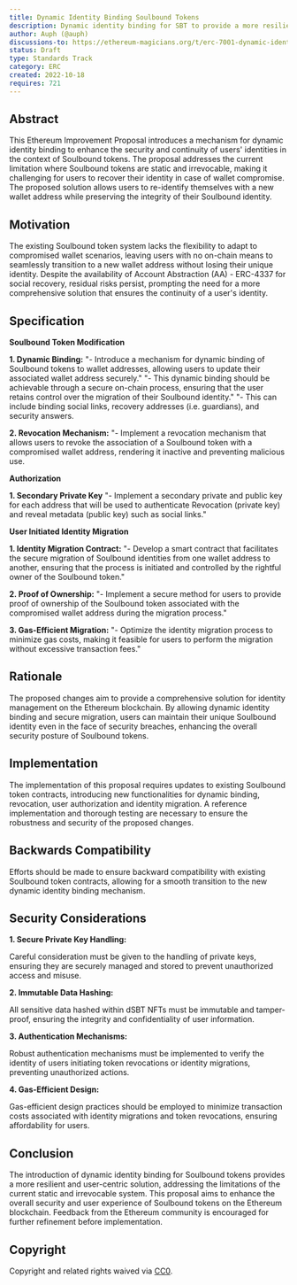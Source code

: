 ```yaml
---
title: Dynamic Identity Binding Soulbound Tokens
description: Dynamic identity binding for SBT to provide a more resilient and user-centric solution
author: Auph (@auph)
discussions-to: https://ethereum-magicians.org/t/erc-7001-dynamic-identity-binding-soulbound-tokens/18676
status: Draft
type: Standards Track
category: ERC
created: 2022-10-18
requires: 721
---
```


## Abstract

This Ethereum Improvement Proposal introduces a mechanism for dynamic identity binding to enhance the security and continuity of users' identities in the context of Soulbound tokens. The proposal addresses the current limitation where Soulbound tokens are static and irrevocable, making it challenging for users to recover their identity in case of wallet compromise. The proposed solution allows users to re-identify themselves with a new wallet address while preserving the integrity of their Soulbound identity.

## Motivation

The existing Soulbound token system lacks the flexibility to adapt to compromised wallet scenarios, leaving users with no on-chain means to seamlessly transition to a new wallet address without losing their unique identity. Despite the availability of Account Abstraction (AA) - ERC-4337 for social recovery, residual risks persist, prompting the need for a more comprehensive solution that ensures the continuity of a user's identity.

## Specification

**Soulbound Token Modification**

**1. Dynamic Binding:**
"- Introduce a mechanism for dynamic binding of Soulbound tokens to wallet addresses, allowing users to update their associated wallet address securely."
"- This dynamic binding should be achievable through a secure on-chain process, ensuring that the user retains control over the migration of their Soulbound identity."
"- This can include binding social links, recovery addresses (i.e. guardians), and security answers.

**2. Revocation Mechanism:**
"- Implement a revocation mechanism that allows users to revoke the association of a Soulbound token with a compromised wallet address, rendering it inactive and preventing malicious use.

**Authorization**

**1. Secondary Private Key**
"- Implement a secondary private and public key for each address that will be used to authenticate Revocation (private key) and reveal metadata (public key) such as social links."

**User Initiated Identity Migration**

**1. Identity Migration Contract:**
"- Develop a smart contract that facilitates the secure migration of Soulbound identities from one wallet address to another, ensuring that the process is initiated and controlled by the rightful owner of the Soulbound token."

**2. Proof of Ownership:**
"- Implement a secure method for users to provide proof of ownership of the Soulbound token associated with the compromised wallet address during the migration process."

**3. Gas-Efficient Migration:**
"- Optimize the identity migration process to minimize gas costs, making it feasible for users to perform the migration without excessive transaction fees."

## Rationale

The proposed changes aim to provide a comprehensive solution for identity management on the Ethereum blockchain. By allowing dynamic identity binding and secure migration, users can maintain their unique Soulbound identity even in the face of security breaches, enhancing the overall security posture of Soulbound tokens.

## Implementation

The implementation of this proposal requires updates to existing Soulbound token contracts, introducing new functionalities for dynamic binding, revocation, user authorization and identity migration. A reference implementation and thorough testing are necessary to ensure the robustness and security of the proposed changes.

## Backwards Compatibility

Efforts should be made to ensure backward compatibility with existing Soulbound token contracts, allowing for a smooth transition to the new dynamic identity binding mechanism.

## Security Considerations

**1. Secure Private Key Handling:**

Careful consideration must be given to the handling of private keys, ensuring they are securely managed and stored to prevent unauthorized access and misuse.

**2. Immutable Data Hashing:**

All sensitive data hashed within dSBT NFTs must be immutable and tamper-proof, ensuring the integrity and confidentiality of user information.

**3. Authentication Mechanisms:**

Robust authentication mechanisms must be implemented to verify the identity of users initiating token revocations or identity migrations, preventing unauthorized actions.

**4. Gas-Efficient Design:**

Gas-efficient design practices should be employed to minimize transaction costs associated with identity migrations and token revocations, ensuring affordability for users.

## Conclusion

The introduction of dynamic identity binding for Soulbound tokens provides a more resilient and user-centric solution, addressing the limitations of the current static and irrevocable system. This proposal aims to enhance the overall security and user experience of Soulbound tokens on the Ethereum blockchain. Feedback from the Ethereum community is encouraged for further refinement before implementation.

## Copyright

Copyright and related rights waived via [CC0](../LICENSE.md).
